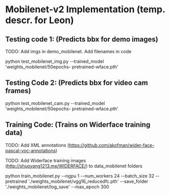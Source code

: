 # Mobilenet-v2 Implementation (temp. descr. for Leon)
## Testing code 1:  (Predicts bbx for demo images)
TODO: Add imgs in demo_mobilenet. Add filenames in code

python test_mobilenet_img.py --trained_model 'weights_mobilenet/50epochs-  pretrained-wface.pth' 

## Testing Code 2:  (Predicts bbx for video cam frames)

python test_mobilenet_cam.py --trained_model 'weights_mobilenet/50epochs-  pretrained-wface.pth' 

## Training Code:  (Trains on Widerface training data)

TODO: Add XML annotations (https://github.com/akofman/wider-face-pascal-voc-annotations)

TODO: Add Widerface training images (http://shuoyang1213.me/WIDERFACE/) to data_mobilenet folders

python train_mobilenet.py --ngpu 1 --num_workers 24 --batch_size 32 --pretrained './weights_mobilenet/vgg16_reducedfc.pth' --save_folder './weights_mobilenet/log_save' --max_epoch 300
